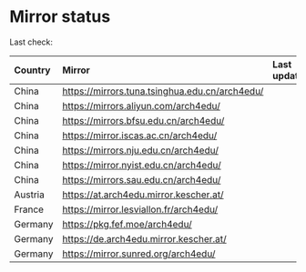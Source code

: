 <script src="./time.js"></script>
# Mirror status
Last check: <script type="text/javascript">localize(1699733818.4303925);</script>

|Country|Mirror|Last update|
|:------|:-----|:----------|
|China|https://mirrors.tuna.tsinghua.edu.cn/arch4edu/|<script type="text/javascript">localize(1699727484);</script>|
|China|https://mirrors.aliyun.com/arch4edu/|<script type="text/javascript">localize(1699641213);</script>|
|China|https://mirrors.bfsu.edu.cn/arch4edu/|<script type="text/javascript">localize(1699641213);</script>|
|China|https://mirror.iscas.ac.cn/arch4edu/|<script type="text/javascript">localize(1699641213);</script>|
|China|https://mirrors.nju.edu.cn/arch4edu/|<script type="text/javascript">localize(1699641213);</script>|
|China|https://mirror.nyist.edu.cn/arch4edu/|<script type="text/javascript">localize(1699641213);</script>|
|China|https://mirrors.sau.edu.cn/arch4edu/|<script type="text/javascript">localize(1699727484);</script>|
|Austria|https://at.arch4edu.mirror.kescher.at/|<script type="text/javascript">localize(1699727484);</script>|
|France|https://mirror.lesviallon.fr/arch4edu/|<script type="text/javascript">localize(1699727484);</script>|
|Germany|https://pkg.fef.moe/arch4edu/|<script type="text/javascript">localize(1699727484);</script>|
|Germany|https://de.arch4edu.mirror.kescher.at/|<script type="text/javascript">localize(1699727484);</script>|
|Germany|https://mirror.sunred.org/arch4edu/|<script type="text/javascript">localize(1699727484);</script>|

<script src="./tablefilter/tablefilter.js"></script>
<script src="./table.js"></script>